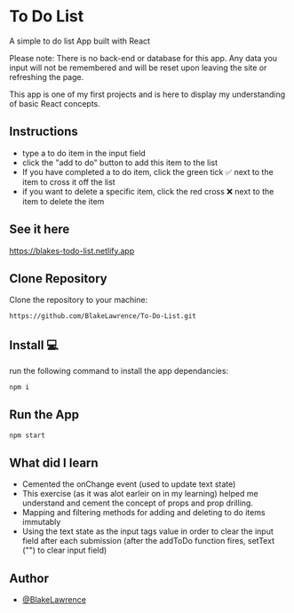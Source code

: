 # To Do List

A simple to do list App built with React

Please note: There is no back-end or database for this app. Any data you input will not be remembered and will be reset upon leaving the site or refreshing the page.

This app is one of my first projects and is here to display my understanding of basic React concepts.

## Instructions

- type a to do item in the input field
- click the "add to do" button to add this item to the list
- If you have completed a to do item, click the green tick ✅ next to the item to cross it off the list
- if you want to delete a specific item, click the red cross ❌ next to the item to delete the item

## See it here

https://blakes-todo-list.netlify.app

## Clone Repository

Clone the repository to your machine:

```bash
https://github.com/BlakeLawrence/To-Do-List.git
```

## Install 💻

run the following command to install the app dependancies:

```bash
npm i
```

## Run the App

```bash
npm start
```

## What did I learn

- Cemented the onChange event (used to update text state)
- This exercise (as it was alot earleir on in my learning) helped me understand and cement the concept of props and prop drilling.
- Mapping and filtering methods for adding and deleting to do items immutably
- Using the text state as the input tags value in order to clear the input field after each submission (after the addToDo function fires, setText ("") to clear input field)

## Author

- [@BlakeLawrence](https://www.github.com/BlakeLawrence)
